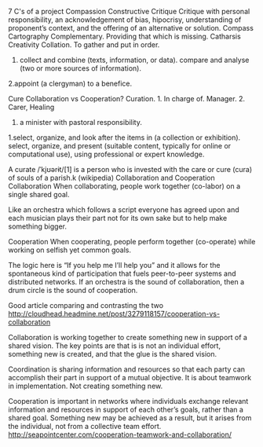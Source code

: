 7 C's of a project
Compassion
Constructive Critique
Critique with personal responsibility, an acknowledgement of bias, hipocrisy, understanding of proponent’s context, and the offering of an alternative or solution.
Compass
Cartography
Complementary. Providing that which is missing.
Catharsis
Creativity
Collation. To gather and put in order.
1. collect and combine (texts, information, or data).
compare and analyse (two or more sources of information).

2.appoint (a clergyman) to a benefice.

Cure
Collaboration vs Cooperation?
Curation. 1. In charge of. Manager. 2. Carer, Healing

1. a minister with pastoral responsibility.

1.select, organize, and look after the items in (a collection or exhibition).
select, organize, and present (suitable content, typically for online or computational use), using professional or expert knowledge.

A curate /ˈkjʊərɨt/[1] is a person who is invested with the care or cure (cura) of souls of a parish.k (wikipedia)
Collaboration and Cooperation
Collaboration
When collaborating, people work together (co-labor) on a single shared goal.

Like an orchestra which follows a script everyone has agreed upon and each musician plays their part not for its own sake but to help make something bigger.

Cooperation
When cooperating, people perform together (co-operate) while working on selfish yet common goals.

The logic here is “If you help me I’ll help you” and it allows for the spontaneous kind of participation that fuels peer-to-peer systems and distributed networks. If an orchestra is the sound of collaboration, then a drum circle is the sound of cooperation. 


Good article comparing and contrasting the two
http://cloudhead.headmine.net/post/3279118157/cooperation-vs-collaboration

Collaboration is working together to create something new in support of a shared vision. The key points are that is is not an individual effort, something new is created, and that the glue is the shared vision.

Coordination is sharing information and resources so that each party can accomplish their part in support of a mutual objective. It is about teamwork in implementation. Not creating something new.

Cooperation is important in networks where individuals exchange relevant information and resources in support of each other’s goals, rather than a shared goal. Something new may be achieved as a result, but it arises from the individual, not from a collective team effort.
http://seapointcenter.com/cooperation-teamwork-and-collaboration/